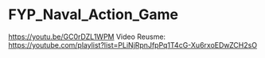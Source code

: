 # FYP_Naval_Action_Game
https://youtu.be/GC0rDZL1WPM
Video Reusme:
https://youtube.com/playlist?list=PLiNjRpnJfpPq1T4cG-Xu6rxoEDwZCH2sO
